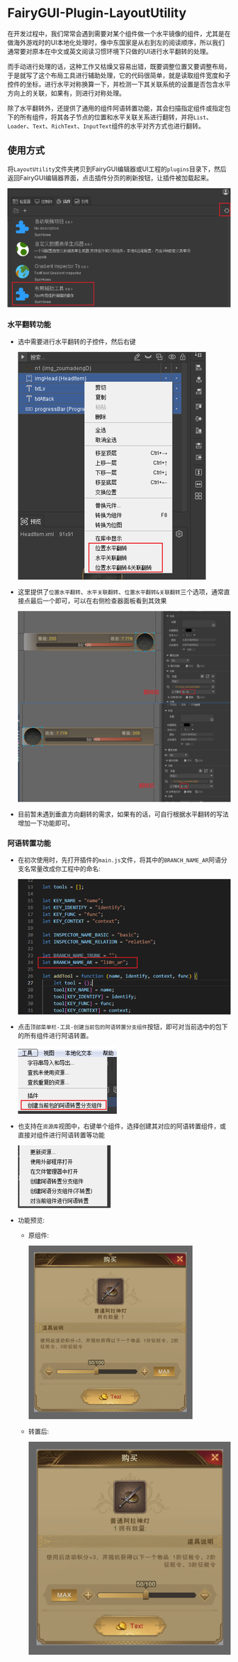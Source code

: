 # FairyGUI-Plugin-LayoutUtility

在开发过程中，我们常常会遇到需要对某个组件做一个水平镜像的组件，尤其是在做海外游戏时的UI本地化处理时，像中东国家是从右到左的阅读顺序，所以我们通常要对原本在中文或英文阅读习惯环境下只做的UI进行水平翻转的处理。

而手动进行处理的话，这种工作又枯燥又容易出错，既要调整位置又要调整布局，于是就写了这个布局工具进行辅助处理，它的代码很简单，就是读取组件宽度和子控件的坐标，进行水平对称换算一下，并检测一下其关联系统的设置是否包含水平方向上的关联，如果有，则进行对称处理。

除了水平翻转外，还提供了通用的组件阿语转置功能，其会扫描指定组件或指定包下的所有组件，将其各子节点的位置和水平关联关系进行翻转，并将`List`、`Loader`、`Text`、`RichText`、`InputText`组件的水平对齐方式也进行翻转。

## 使用方式

将`LayoutUtility`文件夹拷贝到FairyGUI编辑器或UI工程的`plugins`目录下，然后返回FairyGUI编辑器界面，点击插件分页的刷新按钮，让插件被加载起来。

![image-20230322152414284](README.assets/image-20230322152414284.png)

### 水平翻转功能

- 选中需要进行水平翻转的子控件，然后右键

  ![image-20230322152606341](README.assets/image-20230322152606341.png)

- 这里提供了`位置水平翻转`、`水平关联翻转`、`位置水平翻转&关联翻转`三个选项，通常直接点最后一个即可，可以在右侧检查器面板看到其效果

  ![image-20230322152659053](README.assets/image-20230322152659053.png)

- 目前暂未遇到垂直方向翻转的需求，如果有的话，可自行根据水平翻转的写法增加一下功能即可。

### 阿语转置功能

- 在初次使用时，先打开插件的`main.js`文件，将其中的`BRANCH_NAME_AR`阿语分支名常量改成你工程中的命名:

  ![image-20230420164623101](README.assets/image-20230420164623101.png)

- 点击`顶部菜单栏-工具-创建当前包的阿语转置分支组件`按钮，即可对当前选中的包下的所有组件进行阿语转置。

  ![image-20230420164533675](README.assets/image-20230420164533675.png)

- 也支持在`资源库`视图中，右键单个组件，选择创建其对应的阿语转置组件，或直接对组件进行阿语转置等功能

  ![image-20230420164717261](README.assets/image-20230420164717261.png)

- 功能预览:

  - 原组件:

    ![image-20230420164747318](README.assets/image-20230420164747318.png)

  - 转置后:

    ![image-20230420164817430](README.assets/image-20230420164817430.png)